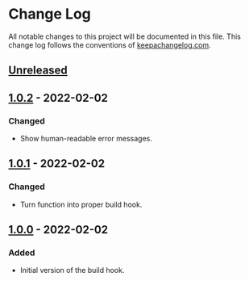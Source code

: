 # Change Log
All notable changes to this project will be documented in this file. This change log follows the conventions of [keepachangelog.com](http://keepachangelog.com/).

## [Unreleased]

## [1.0.2] - 2022-02-02
### Changed
- Show human-readable error messages.

## [1.0.1] - 2022-02-02
### Changed
- Turn function into proper build hook.

## [1.0.0] - 2022-02-02
### Added
- Initial version of the build hook.

[Unreleased]: https://github.com/ljpengelen/shadow-cljs-hash-assets-hook/compare/v1.0.2...HEAD
[1.0.2]: https://github.com/ljpengelen/shadow-cljs-hash-assets-hook/compare/v1.0.1...v1.0.2
[1.0.1]: https://github.com/ljpengelen/shadow-cljs-hash-assets-hook/compare/v1.0.0...v1.0.1
[1.0.0]: https://github.com/ljpengelen/shadow-cljs-hash-assets-hook/releases/tag/v1.0.0
